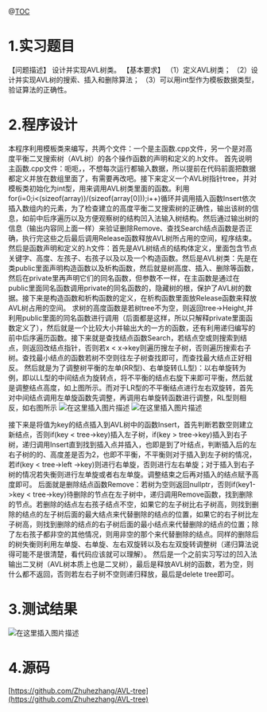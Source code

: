 ﻿@[TOC](目录)
# 1.实习题目
【问题描述】
    设计并实现AVL树类。
【基本要求】
   （1）定义AVL树类；
   （2）设计并实现AVL树的搜索、插入和删除算法；
   （3）可以用int型作为模板数据类型，验证算法的正确性。
# 2.程序设计
本程序利用模板类来编写，共两个文件：一个是主函数.cpp文件，另一个是对高度平衡二叉搜索树（AVL树）的各个操作函数的声明和定义的.h文件。
首先说明主函数.cpp文件：呃呃，，不想每次运行都输入数据，所以提前在代码前面把数据都定义并放在数组里面了，有需要再改吧。接下来定义一个AVL树指针tree，并对模板类初始化为int型，用来调用AVL树类里面的函数。利用for(i=0;i<(sizeof(array))/(sizeof(array[0]));i++)循环并调用插入函数Insert依次插入数组内的元素，为了检查建立的高度平衡二叉搜索树的正确性，输出该树的信息，如前中后序遍历以及方便观察树的结构凹入法输入树结构。然后通过输出树的信息（输出内容同上面一样）来验证删除Remove、查找Search结点函数是否正确，执行完这些之后最后调用Release函数释放AVL树所占用的空间，程序结束。
然后是函数声明和定义的.h文件：首先是AVL树结点的结构体定义，里面包含节点关键字、高度、左孩子、右孩子以及以及一个构造函数。然后是AVL树类：先是在类public里面声明构造函数以及析构函数，然后就是树高度、插入、删除等函数，然后在private里再声明它们的同名函数，但参数不一样，在主函数是通过在public里面同名函数调用private的同名函数的，隐藏树的根，保护了AVL树的数据。接下来是构造函数和析构函数的定义，在析构函数里面放Release函数来释放AVL树占用的空间。
求树的高度函数是若树tree不为空，则返回tree->Height,并利用public里面的同名函数进行调用（后面都是这样，所以只解释private里面函数定义了），然后就是一个比较大小并输出大的一方的函数，还有利用递归编写的前中后序遍历函数。接下来就是查找结点函数Search，若结点空或则搜索到结点，则返回改结点指针，否则若x < x->key则遍历搜左子树，否则遍历搜索右子树。查找最小结点的函数若树不空则往左子树查找即可，而查找最大结点正好相反。
然后就是为了调整树平衡的左单(RR型)、右单旋转(LL型)：以右单旋转为例，即以LL型的中间结点为旋转点，将不平衡的结点右旋下来即可平衡，然后就是调整结点高度，如上图所示。而对于LR型的不平衡结点进行左右双旋转，首先对中间结点调用左单旋函数先调整，再调用右单旋转函数进行调整，RL型则相反，如右图所示
![在这里插入图片描述](https://img-blog.csdnimg.cn/20210308215914149.png?x-oss-process=image/watermark,type_ZmFuZ3poZW5naGVpdGk,shadow_10,text_aHR0cHM6Ly9ibG9nLmNzZG4ubmV0L3FxXzQzNzk0NjMz,size_16,color_FFFFFF,t_70#pic_center)
![在这里插入图片描述](https://img-blog.csdnimg.cn/202103082159462.png#pic_center)

接下来是将值为key的结点插入到AVL树中的函数Insert，首先判断若数空则建立新结点，否则if(key < tree->key)插入左子树，if(key > tree->key)插入到右子树，递归调用Insert直到找到插入点并插入，也即是到了叶结点，判断插入后的左右子树的的、高度差是否为2，也即不平衡，不平衡则对于插入到左子树的情况，若if(key < tree->left
->key)则进行右单旋，否则进行左右单旋；对于插入到右子树的情况若失衡则进行左单旋或者右左单旋。调整结束之后再对插入的结点赋予高度即可。
后面就是删除结点函数Remove：若树为空则返回nullptr，否则if(key1->key < tree->key)待删除的节点在左子树中，递归调用Remove函数，找到删除的节点。若删除的结点左右孩子结点不空，如果它的左子树比右子树高，则找到删除的结点的左子树后面的最大结点来代替删除的结点的位置，如果它的右子树比左子树高，则找到删除的结点的右子树后面的最小结点来代替删除的结点的位置；除了左右孩子都非空的其他情况，则用非空的那个来代替删除的结点。同样的删除后的树失衡则利用左单旋、右单旋、左右双旋转以及右左双旋转调整树（递归算法说得可能不是很清楚，看代码应该就可以理解）。
然后是一个之前实习写过的凹入法输出二叉树（AVL树本质上也是二叉树），最后是释放AVL树的函数，若为空，则什么都不返回，否则若左右子树不空则递归释放，最后是delete tree即可。
# 3.测试结果
![在这里插入图片描述](https://img-blog.csdnimg.cn/20210308215407734.png?x-oss-process=image/watermark,type_ZmFuZ3poZW5naGVpdGk,shadow_10,text_aHR0cHM6Ly9ibG9nLmNzZG4ubmV0L3FxXzQzNzk0NjMz,size_16,color_FFFFFF,t_70#pic_center)
# 4.源码
[https://github.com/Zhuhezhang/AVL-tree](https://github.com/Zhuhezhang/AVL-tree)
